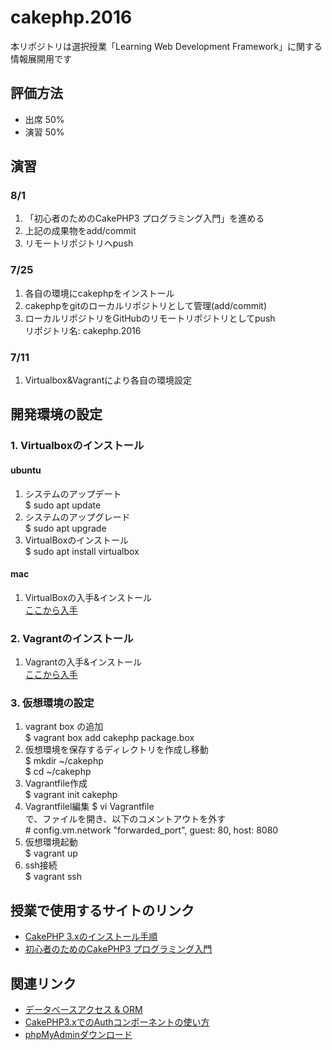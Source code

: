 # cakephp.2016

本リポジトリは選択授業「Learning Web Development Framework」に関する情報展開用です

## 評価方法

- 出席 50%
- 演習 50%

## 演習


### 8/1

1. 「初心者のためのCakePHP3 プログラミング入門」を進める
1. 上記の成果物をadd/commit
1. リモートリポジトリへpush

### 7/25

1. 各自の環境にcakephpをインストール
1. cakephpをgitのローカルリポジトリとして管理(add/commit)
1. ローカルリポジトリをGitHubのリモートリポジトリとしてpush  
リポジトリ名: cakephp.2016

### 7/11

1. Virtualbox&Vagrantにより各自の環境設定

## 開発環境の設定

### 1. Virtualboxのインストール

#### ubuntu

1. システムのアップデート  
$ sudo apt update
1. システムのアップグレード  
$ sudo apt upgrade
1. VirtualBoxのインストール  
$ sudo apt install virtualbox

#### mac

1. VirtualBoxの入手&インストール  
<a href="https://www.virtualbox.org/wiki/Downloads" target="_blank">ここから入手</a>

### 2. Vagrantのインストール

1. Vagrantの入手&インストール  
<a href="https://www.vagrantup.com/downloads.html" target="_blank">ここから入手</a>  

### 3. 仮想環境の設定

1. vagrant box の追加  
$ vagrant box add cakephp package.box
1. 仮想環境を保存するディレクトリを作成し移動  
$ mkdir ~/cakephp  
$ cd ~/cakephp
1. Vagrantfile作成  
$ vagrant init cakephp
1. Vagrantfilel編集
$ vi Vagrantfile  
で、ファイルを開き、以下のコメントアウトを外す  
\# config.vm.network "forwarded_port", guest: 80, host: 8080
1. 仮想環境起動  
$ vagrant up
1. ssh接続  
$ vagrant ssh


## 授業で使用するサイトのリンク

- <a href="http://book.cakephp.org/3.0/ja/installation.html" target="_blank">CakePHP 3.xのインストール手順</a>
- <a href="http://libro.tuyano.com/index2?id=4536003" target="_blank">初心者のためのCakePHP3 プログラミング入門</a>

## 関連リンク

- <a href="http://book.cakephp.org/3.0/ja/orm.html" target="_blank">データベースアクセス & ORM</a>
- <a href="http://jmatsuzaki.com/archives/16505" target="_blank">CakePHP3.xでのAuthコンポーネントの使い方</a>
- <a href="https://www.phpmyadmin.net/downloads/" target="_blank">phpMyAdminダウンロード</a>